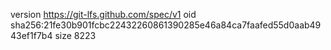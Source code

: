 version https://git-lfs.github.com/spec/v1
oid sha256:21fe30b901fcbc22432260861390285e46a84ca7faafed55d0aab4943ef1f7b4
size 8223
